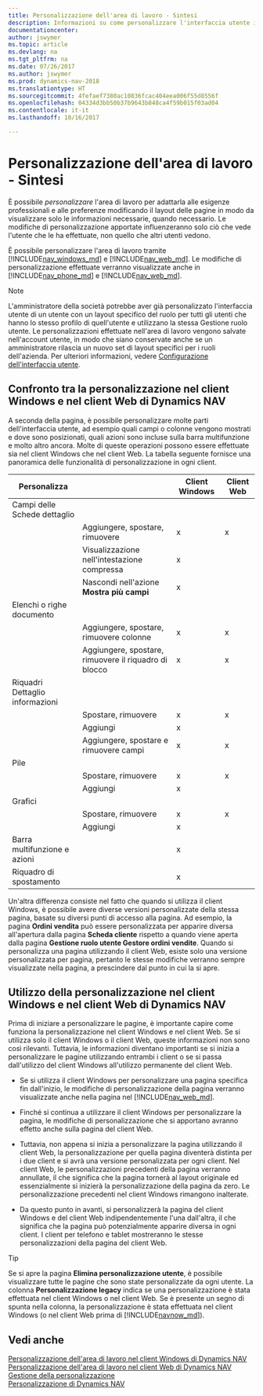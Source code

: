 ```yaml
---
title: Personalizzazione dell'area di lavoro - Sintesi
description: Informazioni su come personalizzare l'interfaccia utente in base alle esigenze professionali.
documentationcenter: 
author: jswymer
ms.topic: article
ms.devlang: na
ms.tgt_pltfrm: na
ms.date: 07/26/2017
ms.author: jswymer
ms.prod: dynamics-nav-2018
ms.translationtype: HT
ms.sourcegitcommit: 4fefaef7380ac10836fcac404eea006f55d8556f
ms.openlocfilehash: 04334d3bb50b37b9643b848ca4f59b015f03ad04
ms.contentlocale: it-it
ms.lasthandoff: 10/16/2017

---
```

# <a name="personalizing-your-workspace---overview"></a>Personalizzazione dell'area di lavoro - Sintesi
È possibile *personalizzare* l'area di lavoro per adattarla alle esigenze professionali e alle preferenze modificando il layout delle pagine in modo da visualizzare solo le informazioni necessarie, quando necessario. Le modifiche di personalizzazione apportate influenzeranno solo ciò che vede l'utente che le ha effettuate, non quello che altri utenti vedono.

È possibile personalizzare l'area di lavoro tramite [!INCLUDE[nav_windows_md](includes/nav_windows_md.md)] e [!INCLUDE[nav_web_md](includes/nav_web_md.md)]. Le modifiche di personalizzazione effettuate verranno visualizzate anche in [!INCLUDE[nav_phone_md](includes/nav_phone_md.md)] e [!INCLUDE[nav_web_md](includes/nav_phone_md.md)].
  
> [!NOTE]  
> L'amministratore della società potrebbe aver già personalizzato l'interfaccia utente di un utente con un layout specifico del ruolo per tutti gli utenti che hanno lo stesso profilo di quell'utente e utilizzano la stessa Gestione ruolo utente. Le personalizzazioni effettuate nell'area di lavoro vengono salvate nell'account utente, in modo che siano conservate anche se un amministratore rilascia un nuovo set di layout specifici per i ruoli dell'azienda. Per ulteriori informazioni, vedere [Configurazione dell'interfaccia utente](admin-configure-user-interface.md).

## <a name="comparing-personalization-in-the-dynamics-nav-windows-and-web-clients"></a>Confronto tra la personalizzazione nel client Windows e nel client Web di Dynamics NAV
A seconda della pagina, è possibile personalizzare molte parti dell'interfaccia utente, ad esempio quali campi o colonne vengono mostrati e dove sono posizionati, quali azioni sono incluse sulla barra multifunzione e molto altro ancora. Molte di queste operazioni possono essere effettuate sia nel client Windows che nel client Web. La tabella seguente fornisce una panoramica delle funzionalità di personalizzazione in ogni client.

|  Personalizza  ||  Client Windows  |  Client Web  |
|---------------|-|------------------|--------------|
|Campi delle Schede dettaglio||||
||Aggiungere, spostare, rimuovere |x|x|
||Visualizzazione nell'intestazione compressa|x||
||Nascondi nell'azione **Mostra più campi**|x||
|Elenchi o righe documento ||||
||Aggiungere, spostare, rimuovere colonne  |x|x|
||Aggiungere, spostare, rimuovere il riquadro di blocco  |x|x|
|Riquadri Dettaglio informazioni|||
||Spostare, rimuovere|x|x|
||Aggiungi|x||
||Aggiungere, spostare e rimuovere campi|x|x|
|Pile||||
||Spostare, rimuovere|x|x|
||Aggiungi |x||
|Grafici||||
||Spostare, rimuovere|x|x|
||Aggiungi|x| |
|Barra multifunzione e azioni||x||
|Riquadro di spostamento||x||

Un'altra differenza consiste nel fatto che quando si utilizza il client Windows, è possibile avere diverse versioni personalizzate della stessa pagina, basate su diversi punti di accesso alla pagina. Ad esempio, la pagina **Ordini vendita** può essere personalizzata per apparire diversa all'apertura dalla pagina **Scheda cliente** rispetto a quando viene aperta dalla pagina **Gestione ruolo utente Gestore ordini vendite**. Quando si personalizza una pagina utilizzando il client Web, esiste solo una versione personalizzata per pagina, pertanto le stesse modifiche verranno sempre visualizzate nella pagina, a prescindere dal punto in cui la si apre.

##  <a name="PersonalizationWinWeb"></a>Utilizzo della personalizzazione nel client Windows e nel client Web di Dynamics NAV
Prima di iniziare a personalizzare le pagine, è importante capire come funziona la personalizzazione nel client Windows e nel client Web. Se si utilizza solo il client Windows o il client Web, queste informazioni non sono così rilevanti. Tuttavia, le informazioni diventano importanti se si inizia a personalizzare le pagine utilizzando entrambi i client o se si passa dall'utilizzo del client Windows all'utilizzo permanente del client Web.  

-   Se si utilizza il client Windows per personalizzare una pagina specifica fin dall'inizio, le modifiche di personalizzazione della pagina verranno visualizzate anche nella pagina nel [!INCLUDE[nav_web_md](includes/nav_web_md.md)].

-   Finché si continua a utilizzare il client Windows per personalizzare la pagina, le modifiche di personalizzazione che si apportano avranno effetto anche sulla pagina del client Web.

-   Tuttavia, non appena si inizia a personalizzare la pagina utilizzando il client Web, la personalizzazione per quella pagina diventerà distinta per i due client e si avrà una versione personalizzata per ogni client. Nel client Web, le personalizzazioni precedenti della pagina verranno annullate, il che significa che la pagina tornerà al layout originale ed essenzialmente si inizierà la personalizzazione della pagina da zero. Le personalizzazione precedenti nel client Windows rimangono inalterate.

- Da questo punto in avanti, si personalizzerà la pagina del client Windows e del client Web indipendentemente l'una dall'altra, il che significa che la pagina può potenzialmente apparire diversa in ogni client. I client per telefono e tablet mostreranno le stesse personalizzazioni della pagina del client Web.  

> [!Tip]  
>Se si apre la pagina **Elimina personalizzazione utente**, è possibile visualizzare tutte le pagine che sono state personalizzate da ogni utente. La colonna **Personalizzazione legacy** indica se una personalizzazione è stata effettuata nel client Windows o nel client Web. Se è presente un segno di spunta nella colonna, la personalizzazione è stata effettuata nel client Windows (o nel client Web prima di [!INCLUDE[navnow_md](includes/navnow_md.md)]).

## <a name="see-also"></a>Vedi anche
[Personalizzazione dell'area di lavoro nel client Windows di Dynamics NAV](ui-personalization-windows-client.md)  
[Personalizzazione dell'area di lavoro nel client Web di Dynamics NAV](ui-personalization-user.md)  
[Gestione della personalizzazione](ui-personalization-manage.md)  
[Personalizzazione di Dynamics NAV](ui-customizing-overview.md)  

